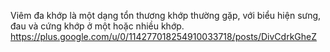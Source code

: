 Viêm đa khớp là một dạng tổn thương khớp thường gặp, với biểu hiện sưng, đau và cứng khớp ở một hoặc nhiều khớp.
https://plus.google.com/u/0/114277018254910033718/posts/DivCdrkGheZ
